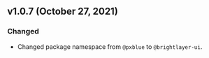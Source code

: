 ## v1.0.7 (October 27, 2021)

### Changed

-   Changed package namespace from `@pxblue` to `@brightlayer-ui`.
